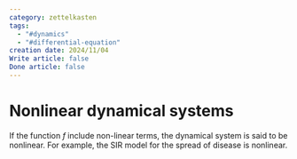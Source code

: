 ```yaml
---
category: zettelkasten
tags:
  - "#dynamics"
  - "#differential-equation"
creation date: 2024/11/04
Write article: false
Done article: false
---
```

# Nonlinear dynamical systems

If the function $f$ include non-linear terms, the dynamical system is said to be nonlinear. For example, the SIR model for the spread of disease is nonlinear.

